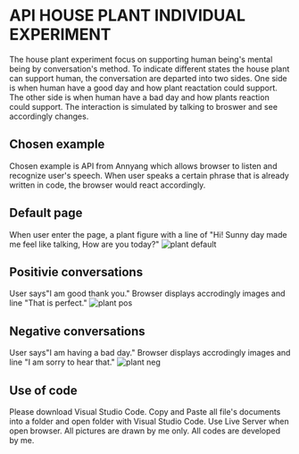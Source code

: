 # API HOUSE PLANT INDIVIDUAL EXPERIMENT
The house plant experiment focus on supporting human being's mental being by conversation's method. To indicate different states the house plant can support human, the conversation are departed into two sides. One side is when human have a good day and how plant reactation could support. The other side is when human have a bad day and how plants reaction could support. The interaction is simulated by talking to broswer and see accordingly changes. 
## Chosen example
Chosen example is API from Annyang which allows browser to listen and recognize user's speech. When user speaks a certain phrase that is already written in code, the browser would react accordingly. 
## Default page
When user enter the page, a plant figure with a line of "Hi! Sunny day made me feel like talking, How are you today?" 
![plant default](https://user-images.githubusercontent.com/79635121/110326449-f8ff8d80-8018-11eb-8b8f-793292cb53ae.png)
## Positivie conversations
User says"I am good thank you." Browser displays accrodingly images and line "That is perfect."
![plant pos](https://user-images.githubusercontent.com/79635121/110326654-3d8b2900-8019-11eb-91b7-5a1db9d53dc5.png)
## Negative conversations
User says"I am having a bad day." Browser displays accrodingly images and line "I am sorry to hear that."
![plant neg](https://user-images.githubusercontent.com/79635121/110327286-108b4600-801a-11eb-9214-ac679cc964a4.png)
## Use of code
Please download Visual Studio Code. Copy and Paste all file's documents into a folder and open folder with Visual Studio Code. Use Live Server when open browser. All pictures are drawn by me only. All codes are developed by me. 
